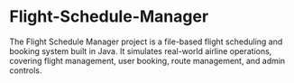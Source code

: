 # Flight-Schedule-Manager
The Flight Schedule Manager project is a file-based flight scheduling and booking system built in Java. It simulates real-world airline operations, covering flight management, user booking, route management, and admin controls. 
